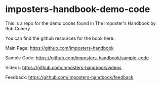 # imposters-handbook-demo-code
This is a repo for the demo codes found in The Imposter's Handbook by Rob Conery 


You can find the github resources for the book here:

Main Page:
https://github.com/imposters-handbook

Sample Code:
https://github.com/imposters-handbook/sample-code

Videos:
https://github.com/imposters-handbook/videos

Feedback:
https://github.com/imposters-handbook/feedback
